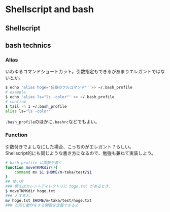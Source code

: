 # Shellscript and bash
## Shellscript

## bash technics
### Alias
いわゆるコマンドショートカット。引数指定もできるがあまりエレガントではないとか。
```bash
$ echo 'alias hoge="任意のフルコマンド"' >> ~/.bash_profile
# example
$ echo 'alias ls="ls -color"' >> ~/.bash_profile
# confirm
$ tail -n 1 ~/.bash_profile
alias ls="ls -color"
```
`.bash_profile`のほかに`.bashrc`などでもよい。
### Function
引数付きでよしなにした場合、こっちのがエレガント？らしい。  
Shellscript的にも同じような書き方になるので、勉強も兼ねて実装しよう。
```bash
# bash_profile に関数を書く
function moveTKMKdir(){
	command mv $1 $HOME/m-taka/test/$1
}
## 使い方
### 例えばカレントディレクトリに hoge.txt があるとき、
$ moveTKMKdir hoge.txt
### とすると、
mv hoge.txt $HOME/m-taka/test/hoge.txt
### と同じ動作をする関数を定義できるよ
```
